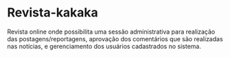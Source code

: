 # Revista-kakaka
Revista online onde possibilita uma sessão administrativa para realização das postagens/reportagens, aprovação dos comentários que são realizadas nas notícias, e gerenciamento dos usuários cadastrados no sistema.
